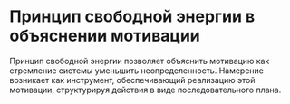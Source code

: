 # Принцип свободной энергии в объяснении мотивации

Принцип свободной энергии позволяет объяснить мотивацию как стремление системы уменьшить неопределенность. Намерение возникает как инструмент, обеспечивающий реализацию этой мотивации, структурируя действия в виде последовательного плана.
